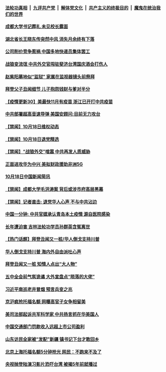 

####  [法轮功真相](../../../../basic/blob/master/README.md?t=10191131) &nbsp;|&nbsp; [九评共产党](../../../../9ping.md/blob/master/README.md?t=10191131) &nbsp;|&nbsp; [解体党文化](../../../../jtdwh.md/blob/master/README.md?t=10191131)  &nbsp;|&nbsp; [共产主义的终极目的](../../../../gczydzjmd.md/blob/master/README.md?t=10191131) &nbsp;|&nbsp; [魔鬼在统治我们的世界](../../../../mgztzwmdsj.md/blob/master/README.md?t=10191131) 

#### [成都大学书记葬礼 未见校长露面](../pages/prog204/a102966195.md?t=10191131) 

#### [湖北省长王晓东传突然中风 消失月余终有下落](../pages/prog204/a102966190.md?t=10191131) 

#### [公司削价竞争惹祸  中国多地快递员集体罢工](../pages/prog204/a102966152.md?t=10191131) 

#### [战狼变流氓 中共外交官闯驻斐济台湾国庆酒会打伤人](../pages/prog204/a102966182.md?t=10191131) 

#### [赵紫阳墓地似“监狱” 家属在监视器镜头前祭拜](../pages/prog204/a102966170.md?t=10191131) 

#### [拜登父子丑闻细节 儿子抱怨钱财与爹对半分](../pages/prog204/a102966159.md?t=10191131) 

#### [【疫情更新30】美最快11月有疫苗 浙江已开打中共疫苗](../pages/prog204/a102956083.md?t=10191131) 

#### [中共部署超高音速导弹 美国安顾问:目前无力攻台](../pages/prog204/a102966058.md?t=10191131) 


#### [【禁闻】10月18日维权动态](../pages/prog204/a102966108.md?t=10191131) 

#### [【禁闻】10月18日退党精选](../pages/prog204/a102966106.md?t=10191131) 

#### [【禁闻】“战狼外交”喧嚣 中共再发人质威胁](../pages/prog204/a102966102.md?t=10191131) 

#### [正面进攻华为中兴 美拟财政援助非洲5G](../pages/prog204/a102966055.md?t=10191131) 

#### [10月18日中国新闻简讯](../pages/prog204/a102966075.md?t=10191131) 

#### [【禁闻】成都大学毛洪涛案 背后或涉市府高层黑幕](../pages/prog204/a102966080.md?t=10191131) 

#### [【禁闻】记者直击: 退党华人心声 不与中共沾边](../pages/prog204/a102966028.md?t=10191131) 

#### [中国一分钟: 中共官媒承认青岛本土疫情 源自医院感染](../pages/prog204/a102965948.md?t=10191131) 

#### [长年遭迫害 吉林法轮功学员孙群英含冤离世](../pages/prog204/a102965906.md?t=10191131) 

#### [【热门话题】拜登丑闻又一桩/华人倒戈支持川普](../pages/prog204/a102965871.md?t=10191131) 

#### [华人倒戈支持川普 海内外自由派吐心声](../pages/prog204/a102965797.md?t=10191131) 

#### [拜登丑闻又一桩 知情人点出“大人物”](../pages/prog204/a102965791.md?t=10191131) 

#### [五中全会前气氛诡谲 大外宣盘点“陨落的大佬”](../pages/prog204/a102965762.md?t=10191131) 

#### [习近平南巡老井冒烟 预言兵变之兆](../pages/prog204/a102965733.md?t=10191131) 

#### [京沪疯抢托福名额 网曝高官子女争相留美](../pages/prog204/a102965716.md?t=10191131) 


#### [美司法部起诉共军科学家 中共扬言抓在华美国人](../pages/prog204/a102965630.md?t=10191131) 

#### [中国交通部门罚款收入远超上市公司盈利](../pages/prog204/a102965675.md?t=10191131) 

#### [山东访民全家被“发配”新疆 镇书记下台才敢回乡](../pages/prog204/a102965617.md?t=10191131) 

#### [北京上海托福名额5分钟抢光 网民：不跑来不及了](../pages/prog204/a102965285.md?t=10191131) 

#### [央视抛登陆演习影片恐吓台湾 被揭5年前就播过](../pages/prog204/a102965515.md?t=10191131) 

